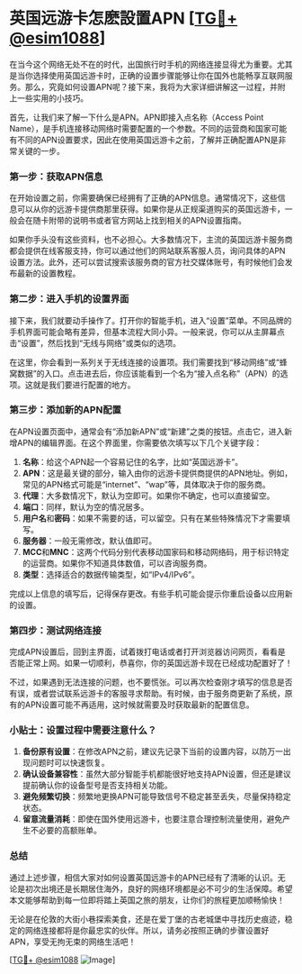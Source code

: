 # 英国远游卡怎麽設置APN [[TG💪+ @esim1088](https://t.me/s/esim1088)]

在当今这个网络无处不在的时代，出国旅行时手机的网络连接显得尤为重要。尤其是当你选择使用英国远游卡时，正确的设置步骤能够让你在国外也能畅享互联网服务。那么，究竟如何设置APN呢？接下来，我将为大家详细讲解这一过程，并附上一些实用的小技巧。

首先，让我们来了解一下什么是APN。APN即接入点名称（Access Point Name），是手机连接移动网络时需要配置的一个参数。不同的运营商和国家可能有不同的APN设置要求，因此在使用英国远游卡之前，了解并正确配置APN是非常关键的一步。

### **第一步：获取APN信息**

在开始设置之前，你需要确保已经拥有了正确的APN信息。通常情况下，这些信息可以从你的远游卡提供商那里获得。如果你是从正规渠道购买的英国远游卡，一般会在随卡附带的说明书或者官方网站上找到相关的APN设置指南。

如果你手头没有这些资料，也不必担心。大多数情况下，主流的英国远游卡服务商都会提供在线客服支持，你可以通过他们的网站联系客服人员，询问具体的APN设置方法。此外，还可以尝试搜索该服务商的官方社交媒体账号，有时候他们会发布最新的设置教程。

### **第二步：进入手机的设置界面**

接下来，我们就要动手操作了。打开你的智能手机，进入“设置”菜单。不同品牌的手机界面可能会略有差异，但基本流程大同小异。一般来说，你可以从主屏幕点击“设置”，然后找到“无线与网络”或类似的选项。

在这里，你会看到一系列关于无线连接的设置项。我们需要找到“移动网络”或“蜂窝数据”的入口。点击进去后，你应该能看到一个名为“接入点名称”（APN）的选项。这就是我们要进行配置的地方。

### **第三步：添加新的APN配置**

在APN设置页面中，通常会有“添加新APN”或“新建”之类的按钮。点击它，进入新增APN的编辑界面。在这个界面里，你需要依次填写以下几个关键字段：

1. **名称**：给这个APN起一个容易记住的名字，比如“英国远游卡”。
2. **APN**：这是最关键的部分，输入由你的远游卡提供商提供的APN地址。例如，常见的APN格式可能是“internet”、“wap”等，具体取决于你的服务商。
3. **代理**：大多数情况下，默认为空即可。如果你不确定，也可以直接留空。
4. **端口**：同样，默认为空的情况居多。
5. **用户名**和**密码**：如果不需要的话，可以留空。只有在某些特殊情况下才需要填写。
6. **服务器**：一般无需修改，默认值即可。
7. **MCC**和**MNC**：这两个代码分别代表移动国家码和移动网络码，用于标识特定的运营商。如果你不知道具体数值，可以咨询服务商。
8. **类型**：选择适合的数据传输类型，如“IPv4/IPv6”。

完成以上信息的填写后，记得保存更改。有些手机可能会提示你重启设备以应用新的设置。

### **第四步：测试网络连接**

完成APN设置后，回到主界面，试着拨打电话或者打开浏览器访问网页，看看是否能正常上网。如果一切顺利，恭喜你，你的英国远游卡现在已经成功配置好了！

不过，如果遇到无法连接的问题，也不要慌张。可以再次检查刚才填写的信息是否有误，或者尝试联系远游卡的客服寻求帮助。有时候，由于服务商更新了系统，原有的APN设置可能不再适用，这时候就需要及时获取最新的配置信息。

### **小贴士：设置过程中需要注意什么？**

1. **备份原有设置**：在修改APN之前，建议先记录下当前的设置内容，以防万一出现问题时可以快速恢复。
2. **确认设备兼容性**：虽然大部分智能手机都能很好地支持APN设置，但还是建议提前确认你的设备型号是否支持相关功能。
3. **避免频繁切换**：频繁地更换APN可能导致信号不稳定甚至丢失，尽量保持稳定状态。
4. **留意流量消耗**：即使在国外使用远游卡，也要注意合理控制流量使用，避免产生不必要的高额账单。

### **总结**

通过上述步骤，相信大家对如何设置英国远游卡的APN已经有了清晰的认识。无论是初次出境还是长期居住海外，良好的网络环境都是必不可少的生活保障。希望本文能够帮助到每一位即将踏上英国之旅的朋友，让你们的旅程更加顺畅愉快！

无论是在伦敦的大街小巷探索美食，还是在爱丁堡的古老城堡中寻找历史痕迹，稳定的网络连接都将是你最忠实的伙伴。所以，请务必按照正确的步骤设置好APN，享受无拘无束的网络生活吧！

[[TG💪+ @esim1088](https://t.me/s/esim1088) ![Image](https://i.postimg.cc/4NQfJmqS/Snipaste-2025-05-13-00-14-12.png)]